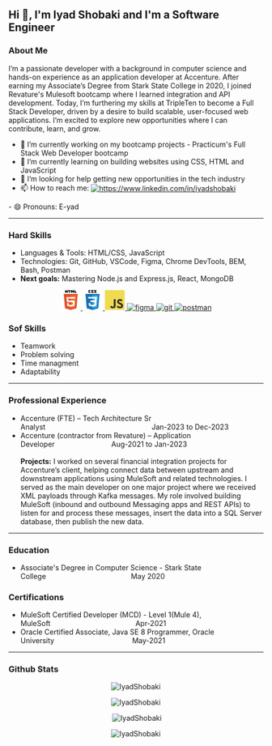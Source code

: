 ## Hi 👋, I'm Iyad Shobaki and I'm a Software Engineer

### About Me
I’m a passionate developer with a background in computer science and hands-on experience as an application developer at Accenture. After earning my Associate’s Degree from Stark State College in 2020, I joined Revature's Mulesoft bootcamp where I learned integration and API development. Today, I’m furthering my skills at TripleTen to become a Full Stack Developer, driven by a desire to build scalable, user-focused web applications. I’m excited to explore new opportunities where I can contribute, learn, and grow.

- 🔭 I’m currently working on my bootcamp projects - Practicum's Full Stack Web Developer bootcamp
- 🌱 I’m currently learning on building websites using CSS, HTML and JavaScript
- 🤔 I’m looking for help getting new opportunities in the tech industry
- 📫 How to reach me: <a href="https://www.linkedin.com/in/iyadshobaki/" target="blank">
    <img align="center" src="https://cdn.jsdelivr.net/npm/simple-icons@3.0.1/icons/linkedin.svg" alt="https://www.linkedin.com/in/iyadshobaki" height="30" width="40" />
</a>
- 😄 Pronouns: E-yad

---

### Hard Skills
- Languages & Tools: HTML/CSS, JavaScript
- Technologies: Git, GitHub, VSCode, Figma, Chrome DevTools, BEM, Bash, Postman
- **Next goals:** Mastering Node.js and Express.js, React, MongoDB

<p align="center">
    <a href="https://www.w3.org/html/" target="_blank"> <img src="https://raw.githubusercontent.com/devicons/devicon/master/icons/html5/html5-original-wordmark.svg" alt="html5" width="40" height="40"/> </a> 
    <a href="https://www.w3schools.com/css/" target="_blank"> <img src="https://raw.githubusercontent.com/devicons/devicon/master/icons/css3/css3-original-wordmark.svg" alt="css3" width="40" height="40"/> </a> 
    <a href="https://developer.mozilla.org/en-US/docs/Web/JavaScript" target="_blank"> <img src="https://raw.githubusercontent.com/devicons/devicon/master/icons/javascript/javascript-original.svg" alt="javascript" width="40" height="40"/> </a> 
    <a href="https://www.figma.com/" target="_blank"> <img src="https://www.vectorlogo.zone/logos/figma/figma-icon.svg" alt="figma" width="40" height="40"/> </a> 
    <a href="https://git-scm.com/" target="_blank"> <img src="https://www.vectorlogo.zone/logos/git-scm/git-scm-icon.svg" alt="git" width="40" height="40"/> </a> 
    <a href="https://postman.com" target="_blank"> <img src="https://www.vectorlogo.zone/logos/getpostman/getpostman-icon.svg" alt="postman" width="40" height="40"/> </a> 
</p>


### Sof Skills
- Teamwork
- Problem solving
- Time managment
- Adaptability

---

### Professional Experience
- Accenture (FTE) – Tech Architecture Sr Analyst&emsp;&emsp;&emsp;&emsp;&emsp;&emsp;&emsp;&emsp;&emsp;&emsp;&emsp;&emsp;&emsp;&emsp;&emsp;Jan-2023 to Dec-2023
- Accenture (contractor from Revature) – Application Developer&emsp;&emsp;&emsp;&emsp;&emsp;&emsp;&emsp;&emsp;Aug-2021 to Jan-2023\
  <br>
**Projects:** I worked on several financial integration projects for Accenture’s client, helping connect data between upstream and downstream applications using MuleSoft and related technologies. I served as the main developer on one major project where we received XML payloads through Kafka messages. My role involved building MuleSoft (inbound and outbound Messaging apps and REST APIs) to listen for and process these messages, insert the data into a SQL Server database, then publish the new data.
---

### Education
 - Associate's Degree in Computer Science - Stark State College&emsp;&emsp;&emsp;&emsp;&emsp;&emsp;&emsp;&emsp;&emsp;&emsp;&emsp;&emsp;May 2020
   
### Certifications
- MuleSoft Certified Developer (MCD) - Level 1(Mule 4), MuleSoft&emsp;&emsp;&emsp;&emsp;&emsp;&emsp;&emsp;&emsp;&emsp;&emsp;&emsp;&emsp;Apr-2021
- Oracle Certified Associate, Java SE 8 Programmer, Oracle University&emsp;&emsp;&emsp;&emsp;&emsp;&emsp;&emsp;&emsp;&emsp;&emsp;&emsp;May-2021 

---
### Github Stats

<p align="center"> <img src="https://komarev.com/ghpvc/?username=IyadShobaki&label=Profile%20views&color=0e75b6&style=flat" alt="IyadShobaki" /> </p>

<p align="center"><img src="https://github-readme-stats.vercel.app/api/top-langs?username=IyadShobaki&show_icons=true&theme=tokyonight&locale=en&layout=compact" alt="IyadShobaki" /></p>

<p align="center">&nbsp;<img src="https://github-readme-stats.vercel.app/api?username=IyadShobaki&show_icons=true&theme=tokyonight&locale=en" alt="IyadShobaki" /></p>

<p align="center"><img src="https://github-readme-streak-stats.herokuapp.com/?user=IyadShobaki&&theme=tokyonight" alt="IyadShobaki" /></p>


<!--
 <a href="https://expressjs.com" target="_blank"> <img src="https://raw.githubusercontent.com/devicons/devicon/master/icons/express/express-original-wordmark.svg" alt="express" width="40" height="40"/> </a> 
<a href="https://www.mongodb.com/" target="_blank"> <img src="https://raw.githubusercontent.com/devicons/devicon/master/icons/mongodb/mongodb-original-wordmark.svg" alt="mongodb" width="40" height="40"/> </a> 
    <a href="https://nodejs.org" target="_blank"> <img src="https://raw.githubusercontent.com/devicons/devicon/master/icons/nodejs/nodejs-original-wordmark.svg" alt="nodejs" width="40" height="40"/> </a> 
        <a href="https://reactjs.org/" target="_blank"> <img src="https://raw.githubusercontent.com/devicons/devicon/master/icons/react/react-original-wordmark.svg" alt="react" width="40" height="40"/> </a> 
    <a href="https://sass-lang.com" target="_blank"> <img src="https://raw.githubusercontent.com/devicons/devicon/master/icons/sass/sass-original.svg" alt="sass" width="40" height="40"/> </a> 
-->
